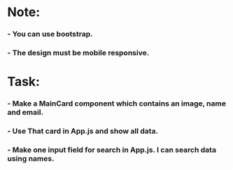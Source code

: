 # Note:

### - You can use bootstrap.
### - The design must be mobile responsive.

# Task:

### - Make a MainCard component which contains an image, name and email.
### - Use That card in App.js and show all data.
### - Make one input field for search in App.js. I can search data using names.
